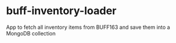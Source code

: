 # buff-inventory-loader
App to fetch all inventory items from BUFF163 and save them into a MongoDB collection
